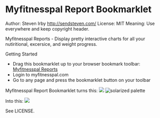 Myfitnesspal Report Bookmarklet
====================

Author: Steven Irby http://sendsteven.com/
License: MIT
Meaning: Use everywhere and keep copyright header.

Myfitnesspal Reports - Display pretty interactive charts for all your nutiritional, excersice, and weight progress.

Getting Started

* Drag this bookmarklet up to your browser bookmark toolbar: <a href="javascript:(function(){function addScript(src,cb){var script=document.createElement('script');script.src=src;document.documentElement.appendChild(script);}addScript('http://raw.github.com/stevenirby/myfitnesspal-reports/master/nutrition.js');})();">Myfitnesspal Reports</a>
* Login to myfitnesspal.com
* Go to any page and press the bookmarklet button on your toolbar

Myfitnesspal Report Bookmarklet turns this:
<img src="http://raw.github.com/stevenirby/myfitnesspal-reports/master/img/before.png"/>
![solarized palette](https://github.com/stevenirby/myfitnesspal-reports/raw/master/img/solarized-palette.png)

Into this:
<img src="http://raw.github.com/stevenirby/myfitnesspal-reports/master/img/after.png"/>


See LICENSE.
